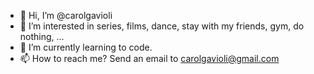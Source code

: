 - 👋 Hi, I’m @carolgavioli
- 👀 I’m interested in series, films, dance, stay with my friends, gym, do nothing, ...
- 🌱 I’m currently learning to code.
- 📫 How to reach me? Send an email to carolgavioli@gmail.com

